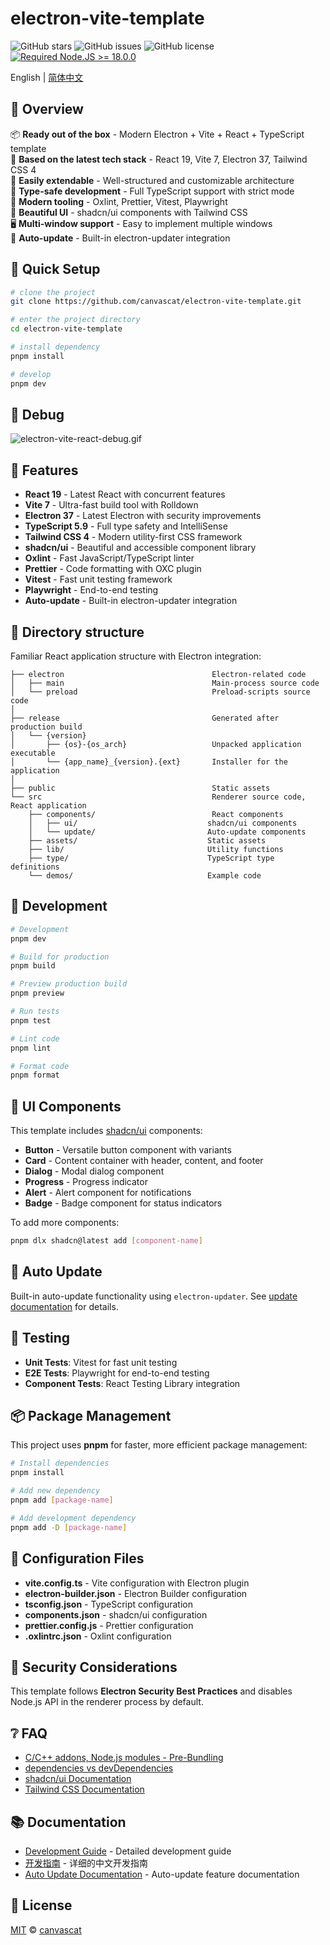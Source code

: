 # electron-vite-template

![GitHub stars](https://img.shields.io/github/stars/canvascat/electron-vite-template?color=fa6470)
![GitHub issues](https://img.shields.io/github/issues/canvascat/electron-vite-template?color=d8b22d)
![GitHub license](https://img.shields.io/github/license/canvascat/electron-vite-template)
[![Required Node.JS >= 18.0.0](https://img.shields.io/static/v1?label=node&message=%3E=18.0.0&logo=node.js&color=3f893e)](https://nodejs.org/about/releases)

English | [简体中文](README.zh-CN.md)

## 👀 Overview

📦 **Ready out of the box** - Modern Electron + Vite + React + TypeScript template  
🎯 **Based on the latest tech stack** - React 19, Vite 7, Electron 37, Tailwind CSS 4  
🌱 **Easily extendable** - Well-structured and customizable architecture  
💪 **Type-safe development** - Full TypeScript support with strict mode  
🔩 **Modern tooling** - Oxlint, Prettier, Vitest, Playwright  
🎨 **Beautiful UI** - shadcn/ui components with Tailwind CSS  
🖥 **Multi-window support** - Easy to implement multiple windows  
🔄 **Auto-update** - Built-in electron-updater integration

## 🛫 Quick Setup

```sh
# clone the project
git clone https://github.com/canvascat/electron-vite-template.git

# enter the project directory
cd electron-vite-template

# install dependency
pnpm install

# develop
pnpm dev
```

## 🐞 Debug

![electron-vite-react-debug.gif](/electron-vite-react-debug.gif)

## 🚀 Features

- **React 19** - Latest React with concurrent features
- **Vite 7** - Ultra-fast build tool with Rolldown
- **Electron 37** - Latest Electron with security improvements
- **TypeScript 5.9** - Full type safety and IntelliSense
- **Tailwind CSS 4** - Modern utility-first CSS framework
- **shadcn/ui** - Beautiful and accessible component library
- **Oxlint** - Fast JavaScript/TypeScript linter
- **Prettier** - Code formatting with OXC plugin
- **Vitest** - Fast unit testing framework
- **Playwright** - End-to-end testing
- **Auto-update** - Built-in electron-updater integration

## 📂 Directory structure

Familiar React application structure with Electron integration:

```tree
├── electron                                 Electron-related code
│   ├── main                                 Main-process source code
│   └── preload                              Preload-scripts source code
│
├── release                                  Generated after production build
│   └── {version}
│       ├── {os}-{os_arch}                   Unpacked application executable
│       └── {app_name}_{version}.{ext}       Installer for the application
│
├── public                                   Static assets
└── src                                      Renderer source code, React application
    ├── components/                          React components
    │   ├── ui/                             shadcn/ui components
    │   └── update/                         Auto-update components
    ├── assets/                             Static assets
    ├── lib/                                Utility functions
    ├── type/                               TypeScript type definitions
    └── demos/                              Example code
```

<!--
## 🚨 Be aware

This template integrates Node.js API to the renderer process by default. If you want to follow **Electron Security Concerns** you might want to disable this feature. You will have to expose needed API by yourself.

To get started, remove the option as shown below. This will [modify the Vite configuration and disable this feature](https://github.com/electron-vite/vite-plugin-electron-renderer#config-presets-opinionated).

```diff
# vite.config.ts

export default {
  plugins: [
    ...
-   // Use Node.js API in the Renderer-process
-   renderer({
-     nodeIntegration: true,
-   }),
    ...
  ],
}
```
-->

## 🔧 Development

```sh
# Development
pnpm dev

# Build for production
pnpm build

# Preview production build
pnpm preview

# Run tests
pnpm test

# Lint code
pnpm lint

# Format code
pnpm format
```

## 🎨 UI Components

This template includes [shadcn/ui](https://ui.shadcn.com/) components:

- **Button** - Versatile button component with variants
- **Card** - Content container with header, content, and footer
- **Dialog** - Modal dialog component
- **Progress** - Progress indicator
- **Alert** - Alert component for notifications
- **Badge** - Badge component for status indicators

To add more components:

```sh
pnpm dlx shadcn@latest add [component-name]
```

## 🔄 Auto Update

Built-in auto-update functionality using `electron-updater`. See [update documentation](src/components/update/README.md) for details.

## 🧪 Testing

- **Unit Tests**: Vitest for fast unit testing
- **E2E Tests**: Playwright for end-to-end testing
- **Component Tests**: React Testing Library integration

## 📦 Package Management

This project uses **pnpm** for faster, more efficient package management:

```sh
# Install dependencies
pnpm install

# Add new dependency
pnpm add [package-name]

# Add development dependency
pnpm add -D [package-name]
```

## 🔧 Configuration Files

- **vite.config.ts** - Vite configuration with Electron plugin
- **electron-builder.json** - Electron Builder configuration
- **tsconfig.json** - TypeScript configuration
- **components.json** - shadcn/ui configuration
- **prettier.config.js** - Prettier configuration
- **.oxlintrc.json** - Oxlint configuration

## 🚨 Security Considerations

This template follows **Electron Security Best Practices** and disables Node.js API in the renderer process by default.

## ❔ FAQ

- [C/C++ addons, Node.js modules - Pre-Bundling](https://github.com/electron-vite/vite-plugin-electron-renderer#dependency-pre-bundling)
- [dependencies vs devDependencies](https://github.com/electron-vite/vite-plugin-electron-renderer#dependencies-vs-devdependencies)
- [shadcn/ui Documentation](https://ui.shadcn.com/)
- [Tailwind CSS Documentation](https://tailwindcss.com/docs)

## 📚 Documentation

- [Development Guide](DEVELOPMENT.en.md) - Detailed development guide
- [开发指南](DEVELOPMENT.md) - 详细的中文开发指南
- [Auto Update Documentation](src/components/update/README.md) - Auto-update feature documentation

## 📄 License

[MIT](LICENSE) © [canvascat](https://github.com/canvascat)
